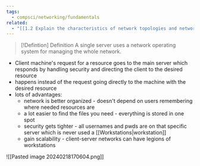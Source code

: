 ```yaml
---
tags:
  - compsci/networking/fundamentals
related:
  - "[[1.2 Explain the characteristics of network topologies and network types]]"
---
```


>[!Defintion] Definition
> A single server uses a network operating system for managing the whole network.

- Client machine's request for a resource goes to the main server which responds by handling security and directing the client to the desired resource
- happens instead of the request going directly to the machine with the desired resource
- lots of advantages:
	- network is better organized - doesn't depend on users remembering where needed resources are
	- a lot easier to find the files you need - everything is stored in one spot
	- security gets tighter - all usernames and pwds are on that specific server which is never used a [[Workstations|workstation]]
	- gain scalability - client-server networks can have legions of workstations

![[Pasted image 20240218170604.png]]